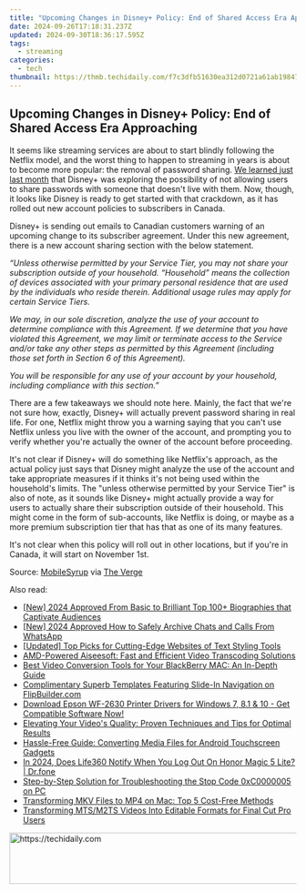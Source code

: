 ```yaml
---
title: "Upcoming Changes in Disney+ Policy: End of Shared Access Era Approaching"
date: 2024-09-26T17:18:31.237Z
updated: 2024-09-30T18:36:17.595Z
tags:
  - streaming
categories:
  - tech
thumbnail: https://thmb.techidaily.com/f7c3dfb51630ea312d0721a61ab19847e1113bba58f7b17ac94759c2d0864364.jpg
---
```


## Upcoming Changes in Disney+ Policy: End of Shared Access Era Approaching

It seems like streaming services are about to start blindly following the Netflix model, and the worst thing to happen to streaming in years is about to become more popular: the removal of password sharing. [We learned just last month](https://instagram-clips.techidaily.com/new-2024-approved-strategizing-your-approach-highlight-and-story-downloads/) that Disney+ was exploring the possibility of not allowing users to share passwords with someone that doesn't live with them. Now, though, it looks like Disney is ready to get started with that crackdown, as it has rolled out new account policies to subscribers in Canada.

 Disney+ is sending out emails to Canadian customers warning of an upcoming change to its subscriber agreement. Under this new agreement, there is a new account sharing section with the below statement.

_“Unless otherwise permitted by your Service Tier, you may not share your subscription outside of your household. “Household” means the collection of devices associated with your primary personal residence that are used by the individuals who reside therein. Additional usage rules may apply for certain Service Tiers._ 

_We may, in our sole discretion, analyze the use of your account to determine compliance with this Agreement. If we determine that you have violated this Agreement, we may limit or terminate access to the Service and/or take any other steps as permitted by this Agreement (including those set forth in Section 6 of this Agreement)._ 

_You will be responsible for any use of your account by your household, including compliance with this section.”_ 

 There are a few takeaways we should note here. Mainly, the fact that we're not sure how, exactly, Disney+ will actually prevent password sharing in real life. For one, Netflix might throw you a warning saying that you can't use Netflix unless you live with the owner of the account, and prompting you to verify whether you're actually the owner of the account before proceeding.

 It's not clear if Disney+ will do something like Netflix's approach, as the actual policy just says that Disney might analyze the use of the account and take appropriate measures if it thinks it's not being used within the household's limits. The "unless otherwise permitted by your Service Tier" is also of note, as it sounds like Disney+ might actually provide a way for users to actually share their subscription outside of their household. This might come in the form of sub-accounts, like Netflix is doing, or maybe as a more premium subscription tier that has that as one of its many features.

 It's not clear when this policy will roll out in other locations, but if you're in Canada, it will start on November 1st.

 Source: [MobileSyrup](https://mobilesyrup.com/2023/09/27/disney-plus-canada-password-sharing-crackdown-november-2023/) via [The Verge](https://www.theverge.com/2023/9/27/23893231/disney-plus-password-sharing-ban-canada)

<ins class="adsbygoogle"
     style="display:block"
     data-ad-format="autorelaxed"
     data-ad-client="ca-pub-7571918770474297"
     data-ad-slot="1223367746"></ins>

<ins class="adsbygoogle"
     style="display:block"
     data-ad-client="ca-pub-7571918770474297"
     data-ad-slot="8358498916"
     data-ad-format="auto"
     data-full-width-responsive="true"></ins>

<span class="atpl-alsoreadstyle">Also read:</span>
<div><ul>
<li><a href="https://facebook-videos.techidaily.com/new-2024-approved-from-basic-to-brilliant-top-100plus-biographies-that-captivate-audiences/"><u>[New] 2024 Approved From Basic to Brilliant Top 100+ Biographies that Captivate Audiences</u></a></li>
<li><a href="https://visual-screen-recording.techidaily.com/new-2024-approved-how-to-safely-archive-chats-and-calls-from-whatsapp/"><u>[New] 2024 Approved How to Safely Archive Chats and Calls From WhatsApp</u></a></li>
<li><a href="https://some-tips.techidaily.com/updated-top-picks-for-cutting-edge-websites-of-text-styling-tools/"><u>[Updated] Top Picks for Cutting-Edge Websites of Text Styling Tools</u></a></li>
<li><a href="https://media-tips.techidaily.com/amd-powered-aiseesoft-fast-and-efficient-video-transcoding-solutions/"><u>AMD-Powered Aiseesoft: Fast and Efficient Video Transcoding Solutions</u></a></li>
<li><a href="https://media-tips.techidaily.com/best-video-conversion-tools-for-your-blackberry-mac-an-in-depth-guide/"><u>Best Video Conversion Tools for Your BlackBerry MAC: An In-Depth Guide</u></a></li>
<li><a href="https://win-unique.techidaily.com/complimentary-superb-templates-featuring-slide-in-navigation-on-flipbuildercom/"><u>Complimentary Superb Templates Featuring Slide-In Navigation on FlipBuilder.com</u></a></li>
<li><a href="https://hardware-updates.techidaily.com/1722975847777-download-epson-wf-2630-printer-drivers-for-windows-7-81-and-10-get-compatible-software-now/"><u>Download Epson WF-2630 Printer Drivers for Windows 7, 8.1 & 10 - Get Compatible Software Now!</u></a></li>
<li><a href="https://media-tips.techidaily.com/elevating-your-videos-quality-proven-techniques-and-tips-for-optimal-results/"><u>Elevating Your Video's Quality: Proven Techniques and Tips for Optimal Results</u></a></li>
<li><a href="https://media-tips.techidaily.com/hassle-free-guide-converting-media-files-for-android-touchscreen-gadgets/"><u>Hassle-Free Guide: Converting Media Files for Android Touchscreen Gadgets</u></a></li>
<li><a href="https://review-topics.techidaily.com/in-2024-does-life360-notify-when-you-log-out-on-honor-magic-5-lite-drfone-by-drfone-virtual-android/"><u>In 2024, Does Life360 Notify When You Log Out On Honor Magic 5 Lite? | Dr.fone</u></a></li>
<li><a href="https://common-error.techidaily.com/step-by-step-solution-for-troubleshooting-the-stop-code-0xc0000005-on-pc/"><u>Step-by-Step Solution for Troubleshooting the Stop Code 0xC0000005 on PC</u></a></li>
<li><a href="https://media-tips.techidaily.com/transforming-mkv-files-to-mp4-on-mac-top-5-cost-free-methods/"><u>Transforming MKV Files to MP4 on Mac: Top 5 Cost-Free Methods</u></a></li>
<li><a href="https://media-tips.techidaily.com/transforming-mtsm2ts-videos-into-editable-formats-for-final-cut-pro-users/"><u>Transforming MTS/M2TS Videos Into Editable Formats for Final Cut Pro Users</u></a></li>
</ul></div>

<!-- affiliate ads begin -->
<a href="https://imp.i110150.net/c/5597632/798161/11305" target="_top" id="798161">
  <img src="//a.impactradius-go.com/display-ad/11305-798161" border="0" alt="https://techidaily.com" width="728" height="90"/>
</a>
<img height="0" width="0" src="https://imp.i110150.net/i/5597632/798161/11305" style="position:absolute;visibility:hidden;" border="0" />
<!-- affiliate ads end -->


